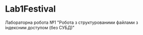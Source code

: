 # Lab1Festival
Лабораторна робота №1 "Робота з структурованими файлами з індексним доступом (без СУБД)"

